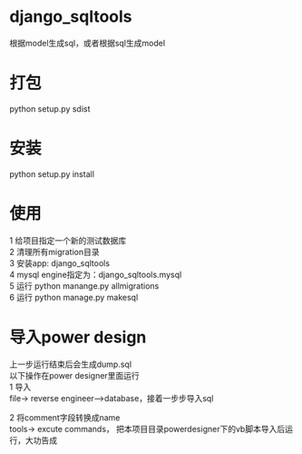 # django_sqltools
根据model生成sql，或者根据sql生成model


# 打包
python setup.py sdist

# 安装
python setup.py install

# 使用
1 给项目指定一个新的测试数据库  
2 清理所有migration目录  
3 安装app: django_sqltools  
4 mysql engine指定为：django_sqltools.mysql  
5 运行 python manange.py allmigrations   
6 运行 python manage.py makesql  

# 导入power design
上一步运行结束后会生成dump.sql  
以下操作在power designer里面运行  
1 导入  
   file-> reverse engineer-->database，接着一步步导入sql  
  
2 将comment字段转换成name  
   tools-> excute commands， 把本项目目录powerdesigner下的vb脚本导入后运行，大功告成
